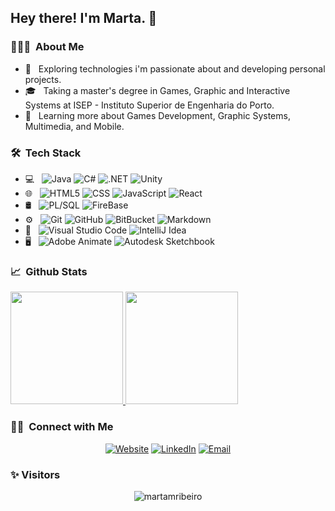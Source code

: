 <h2> Hey there! I'm Marta. 👋</h2>

<h3> 👨🏻‍💻 &nbsp;About Me </h3>

- 🤔 &nbsp; Exploring technologies i'm passionate about and developing personal projects.
- 🎓 &nbsp; Taking a master's degree in Games, Graphic and Interactive Systems at ISEP - Instituto Superior de Engenharia do Porto.
- 🌱 &nbsp; Learning more about Games Development, Graphic Systems, Multimedia, and Mobile.

<h3> 🛠 &nbsp;Tech Stack</h3>

- 💻 &nbsp;
  ![Java](https://img.shields.io/badge/-Java-333333?style=flat&logo=Java)
  ![C#](https://img.shields.io/badge/C%20Sharp-333333?style=flat&logo=csharp)
  ![.NET](https://img.shields.io/badge/-.NET-333333?style=flat&logo=dotnet)
  ![Unity](https://img.shields.io/badge/-Unity-333333?style=flat&logo=unity)
- 🌐 &nbsp;
  ![HTML5](https://img.shields.io/badge/-HTML5-333333?style=flat&logo=HTML5)
  ![CSS](https://img.shields.io/badge/-CSS-333333?style=flat&logo=CSS3)
  ![JavaScript](https://img.shields.io/badge/-JavaScript-333333?style=flat&logo=javascript)
  ![React](https://img.shields.io/badge/-React-333333?style=flat&logo=react)
- 🛢 &nbsp;
  ![PL/SQL](https://img.shields.io/badge/-PL/SQL-333333?style=flat&logo=oracle)
  ![FireBase](https://img.shields.io/badge/-Firebase-333333?style=flat&logo=firebase)
- ⚙️ &nbsp;
  ![Git](https://img.shields.io/badge/-Git-333333?style=flat&logo=git)
  ![GitHub](https://img.shields.io/badge/-GitHub-333333?style=flat&logo=github)
  ![BitBucket](https://img.shields.io/badge/-BitBucket-333333?style=flat&logo=bitbucket)
  ![Markdown](https://img.shields.io/badge/-Markdown-333333?style=flat&logo=markdown)
- 🔧 &nbsp;
  ![Visual Studio Code](https://img.shields.io/badge/-Visual%20Studio%20Code-333333?style=flat&logo=visual-studio-code)
  ![IntelliJ Idea](https://img.shields.io/badge/-IntelliJ%20Idea-333333?style=flat&logo=intellijidea)
- 🖥 &nbsp;
  ![Adobe Animate](https://img.shields.io/badge/-Adobe%20Animate-333333?style=flat&logo=adobe)
  ![Autodesk Sketchbook](https://img.shields.io/badge/-Autodesk%20Sketchbook-333333?style=flat&logo=autodesk)

<h3> 📈 &nbsp;Github Stats</h3>

<a href="https://github.com/martamribeiro">
  <img height="180em" src="https://github-readme-stats.vercel.app/api?username=martamribeiro&theme=buefy&show_icons=true" />
  <img height="180em" src="https://github-readme-stats.vercel.app/api/top-langs/?username=martamribeiro&theme=buefy&layout=compact" />
</a>

<h3> 🤝🏻 &nbsp;Connect with Me </h3>

<p align="center">
<a href="http://www.whoismarta.com/"><img alt="Website" src="https://img.shields.io/badge/Website-www.whoismarta.com-blue?style=flat-square&logo=google-chrome"></a>
<a href="https://www.linkedin.com/in/martaribeiro/"><img alt="LinkedIn" src="https://img.shields.io/badge/LinkedIn-Marta%20Ribeiro-blue?style=flat-square&logo=linkedin"></a>
<a href="mailto:martammrib@gmail.com"><img alt="Email" src="https://img.shields.io/badge/Email-martammrib@gmail.com-blue?style=flat-square&logo=gmail"></a>
</p>

<h3> ✨ Visitors  </h3>

<p align="center"> <img src="https://komarev.com/ghpvc/?username=martamribeiro" alt="martamribeiro" /> </p>

